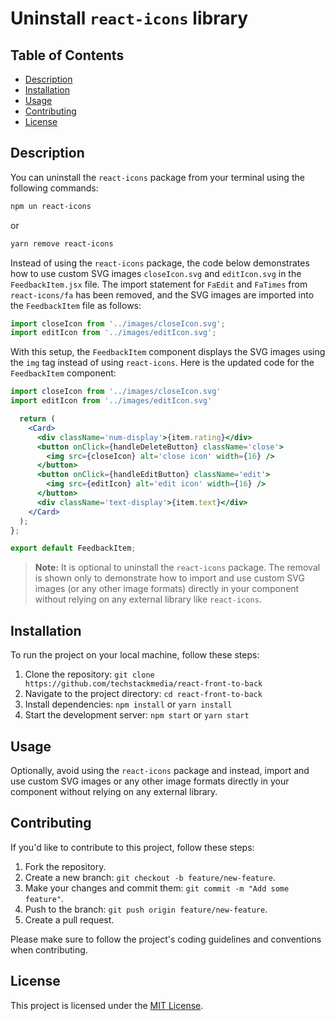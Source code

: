 # Uninstall `react-icons` library

## Table of Contents

- [Description](#description)
- [Installation](#installation)
- [Usage](#usage)
- [Contributing](#contributing)
- [License](#license)

## Description

You can uninstall the `react-icons` package from your terminal using the following commands:

```bash
npm un react-icons
```

or

```bash
yarn remove react-icons
```

Instead of using the `react-icons` package, the code below demonstrates how to use custom SVG images `closeIcon.svg` and `editIcon.svg` in the `FeedbackItem.jsx` file. The import statement for `FaEdit` and `FaTimes` from `react-icons/fa` has been removed, and the SVG images are imported into the `FeedbackItem` file as follows:

```jsx
import closeIcon from '../images/closeIcon.svg';
import editIcon from '../images/editIcon.svg';
```

With this setup, the `FeedbackItem` component displays the SVG images using the `img` tag instead of using `react-icons`. Here is the updated code for the `FeedbackItem` component:

```jsx
import closeIcon from '../images/closeIcon.svg'
import editIcon from '../images/editIcon.svg'

  return (
    <Card>
      <div className='num-display'>{item.rating}</div>
      <button onClick={handleDeleteButton} className='close'>
        <img src={closeIcon} alt='close icon' width={16} />
      </button>
      <button onClick={handleEditButton} className='edit'>
        <img src={editIcon} alt='edit icon' width={16} />
      </button>
      <div className='text-display'>{item.text}</div>
    </Card>
  );
};

export default FeedbackItem;
```

> **Note:** It is optional to uninstall the `react-icons` package. The removal is shown only to demonstrate how to import and use custom SVG images (or any other image formats) directly in your component without relying on any external library like `react-icons`.

## Installation

To run the project on your local machine, follow these steps:

1. Clone the repository: `git clone https://github.com/techstackmedia/react-front-to-back`
2. Navigate to the project directory: `cd react-front-to-back`
3. Install dependencies: `npm install` or `yarn install`
4. Start the development server: `npm start` or `yarn start`

## Usage

Optionally, avoid using the `react-icons` package and instead, import and use custom SVG images or any other image formats directly in your component without relying on any external library.

## Contributing

If you'd like to contribute to this project, follow these steps:

1. Fork the repository.
2. Create a new branch: `git checkout -b feature/new-feature`.
3. Make your changes and commit them: `git commit -m "Add some feature"`.
4. Push to the branch: `git push origin feature/new-feature`.
5. Create a pull request.

Please make sure to follow the project's coding guidelines and conventions when contributing.

## License

This project is licensed under the [MIT License](https://opensource.org/licenses/MIT).
